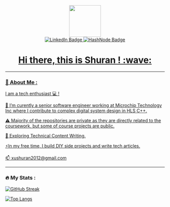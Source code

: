 

<!--
**ShuranXu/ShuranXu** is a ✨ _special_ ✨ repository because its `README.md` (this file) appears on your GitHub profile.

Here are some ideas to get you started:

- 🔭 I’m currently working on ...
- 🌱 I’m currently learning ...
- 👯 I’m looking to collaborate on ...
- 🤔 I’m looking for help with ...
- 💬 Ask me about ...
- 📫 How to reach me: ...
- 😄 Pronouns: ...
- ⚡ Fun fact: ...
-->


<div id="header" align="center">
  <img src="https://media.giphy.com/media/M9gbBd9nbDrOTu1Mqx/giphy.gif" width="100"/>
  <div id="badges">
    <a href="https://www.linkedin.com/in/aarsonxushuran/">
      <img src="https://img.shields.io/badge/LinkedIn-blue?style=for-the-badge&logo=linkedin&logoColor=white" alt="LinkedIn Badge"/>
    <a href="https://hashnode.com/@Shuran/">
      <img src="https://img.shields.io/badge/Hashnode-2962FF?style=for-the-badge&logo=hashnode&logoColor=white" alt="HashNode Badge"/>
  </div>
   
  <img src="https://komarev.com/ghpvc/?username=ShuranXu&style=flat-square&color=blue" alt=""/>
  <h1>
    Hi there, this is Shuran ! :wave:
  </h1>
</div>

---
### :man: About Me :
  
I am a tech enthusiast :computer: ! 
  
:telescope: I’m curently a senior software engineer working at Microchip Technology Inc where I contribute to complex digital system design in HLS C++. </br>

:warning: Majority of the repositories are private as they are directly related to the coursework, but some of course projects are public. </br>

:seedling: Exploring Technical Content Writing. </br>

:zap:In my free time, I build DIY side projects and write tech articles. </br>

:mailbox: xushuran2012@gmail.com </br>

---
  
### :fire: My Stats :
[![GitHub Streak](http://github-readme-streak-stats.herokuapp.com?user=ShuranXu&theme=dark&background=000000)](https://git.io/streak-stats)

[![Top Langs](https://github-readme-stats.vercel.app/api/top-langs/?username=ShuranXu&layout=compact&theme=vision-friendly-dark)](https://github.com/anuraghazra/github-readme-stats)

